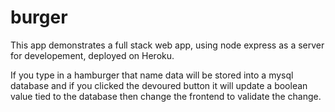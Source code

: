 # burger

This app demonstrates a full stack web app, using node express as a server for developement, deployed on Heroku.

If you type in a hamburger that name data will be stored into a mysql database and if you clicked the devoured button it will update a boolean value tied to the database then change the frontend to validate the change.
